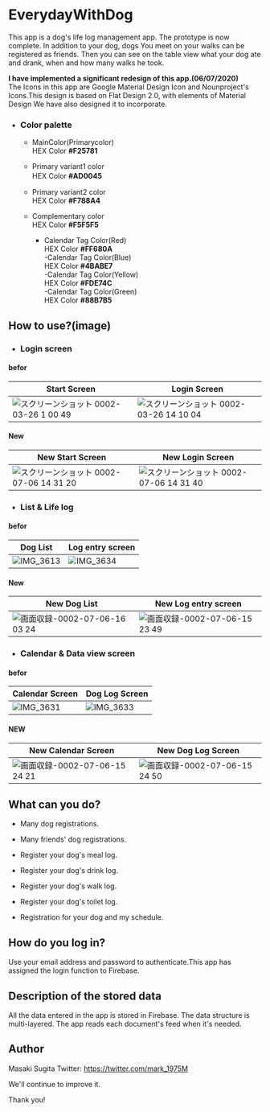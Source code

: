 # EverydayWithDog

This app is a dog's life log management app. The prototype is now complete.  In addition to your dog, dogs You meet on your walks can be registered as friends. Then you can see on the table view what your dog ate and drank, when and how many walks he took.

**I have implemented a significant redesign of this app.(06/07/2020)**  
The Icons in this app are Google Material Design Icon and Nounproject's Icons.This design is based on Flat Design 2.0, with elements of Material Design We have also designed it to incorporate.  
- ### Color palette
  
   - MainColor(Primarycolor)  
   HEX Color **#F25781**
   - Primary variant1 color  
   HEX Color **#AD0045**　　
   - Primary variant2 color  
   HEX Color **#F788A4**  
   - Complementary color  
   HEX Color **#F5F5F5**  
   
     - Calendar Tag Color(Red)  
     HEX Color **#FF680A**  
     -Calendar Tag Color(Blue)  
     HEX Color **#4BABE7**  
     -Calendar Tag Color(Yellow)  
     HEX Color **#FDE74C**  
     -Calendar Tag Color(Green)  
     HEX Color **#88B7B5**  

## How to use?(image)

- ### Login screen
#### befor

|Start Screen|Login Screen|
|---|---|
|![スクリーンショット 0002-03-26 1 00 49](https://user-images.githubusercontent.com/49276817/77614130-c7102b00-6f6f-11ea-85da-e0fd96d31952.PNG)|![スクリーンショット 0002-03-26 14 10 04](https://user-images.githubusercontent.com/49276817/77614229-00489b00-6f70-11ea-900a-3d5eb12bdea4.png)

#### New

|New Start Screen|New Login Screen|
|---|---|
|![スクリーンショット 0002-07-06 14 31 20](https://user-images.githubusercontent.com/49276817/86561068-b887d580-bf9a-11ea-99a0-cbd4f3338b9a.png)|![スクリーンショット 0002-07-06 14 31 40](https://user-images.githubusercontent.com/49276817/86561098-ce959600-bf9a-11ea-8a66-eaf008f75059.png)




- ### List & Life log
#### befor

|Dog List|Log entry screen|
|---|---|
|![IMG_3613](https://user-images.githubusercontent.com/49276817/77616231-81099600-6f74-11ea-8aaf-907626c6e3b8.gif)|![IMG_3634](https://user-images.githubusercontent.com/49276817/77616468-11e07180-6f75-11ea-84fd-1559a2c95fe3.gif)

#### New

|New Dog List|New Log entry screen|
|---|---|
|![画面収録-0002-07-06-16 03 24](https://user-images.githubusercontent.com/49276817/86565207-60ed6800-bfa2-11ea-8860-3d4459a5380b.gif)|![画面収録-0002-07-06-15 23 49](https://user-images.githubusercontent.com/49276817/86564156-b163c600-bfa0-11ea-8736-24466b56a026.gif)


- ### Calendar & Data view screen
#### befor

|Calendar Screen|Dog Log Screen|
|---|---|
|![IMG_3631](https://user-images.githubusercontent.com/49276817/77617101-a4cddb80-6f76-11ea-9d24-0c51073728c4.gif)|![IMG_3633](https://user-images.githubusercontent.com/49276817/77617136-b7e0ab80-6f76-11ea-8773-7e220d1eb2c9.gif)

#### NEW

|New Calendar Screen|New Dog Log Screen|
|---|---|
|![画面収録-0002-07-06-15 24 21](https://user-images.githubusercontent.com/49276817/86565439-c93c4980-bfa2-11ea-9733-19abcfbfbc90.gif)|![画面収録-0002-07-06-15 24 50](https://user-images.githubusercontent.com/49276817/86565476-dbb68300-bfa2-11ea-87ce-f4183e6f98f7.gif)


## What can you do?

- Many dog registrations.

- Many friends' dog registrations.

- Register your dog's meal log.

- Register your dog's drink log.

- Register your dog's walk log.

- Register your dog's toilet log.

- Registration for your dog and my schedule.

## How do you log in?

Use your email address and password to authenticate.This app has assigned the login function to Firebase.

## Description of the stored data

All the data entered in the app is stored in Firebase.
The data structure is multi-layered. The app reads each document's feed when it's needed.

## Author
Masaki Sugita
Twitter: https://twitter.com/mark_1975M

We'll continue to improve it.

Thank you!
